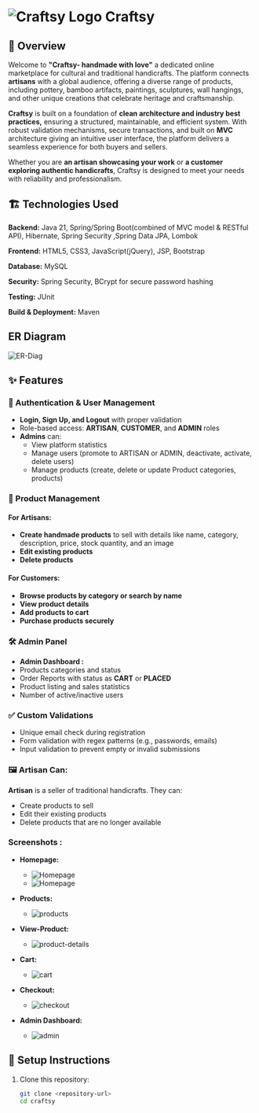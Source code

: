 # ![Craftsy Logo](https://github.com/kiran1926/Craftsy/blob/main/src/main/webapp/pub/images/forgit/file.png?raw=true) Craftsy

## 📖 Overview
Welcome to **"Craftsy- handmade with love"** a dedicated online marketplace for cultural and traditional handicrafts. The platform connects **artisans** with a global audience, offering a diverse range of products, including pottery, bamboo artifacts, paintings, sculptures, wall hangings, and other unique creations that celebrate heritage and craftsmanship.

**Craftsy** is built on a foundation of **clean architecture and industry best practices,** ensuring a structured, maintainable, and efficient system. With robust validation mechanisms, secure transactions, and built on **MVC** architecture giving an intuitive user interface, the platform delivers a seamless experience for both buyers and sellers.

Whether you are **an artisan showcasing your work** or **a customer exploring authentic handicrafts**, Craftsy is designed to meet your needs with reliability and professionalism.

## 🏗️ Technologies Used
 **Backend:**  Java 21, Spring/Spring Boot(combined of MVC model & RESTful API), Hibernate, Spring Security
                ,Spring Data JPA, Lombok

**Frontend:** HTML5, CSS3, JavaScript(jQuery), JSP, Bootstrap

**Database:** MySQL

**Security:** Spring Security, BCrypt for secure password hashing

**Testing:** JUnit

**Build & Deployment:** Maven

## ER Diagram 
![ER-Diag](https://github.com/kiran1926/Craftsy/blob/main/src/main/webapp/pub/images/forgit/ER-diag.png?raw=true)

## ✨ Features
### 🔑 Authentication & User Management
- **Login, Sign Up, and Logout** with proper validation
- Role-based access: **ARTISAN**, **CUSTOMER**, and **ADMIN** roles
- **Admins** can:
    - View platform statistics
    - Manage users (promote to ARTISAN or ADMIN, deactivate, activate, delete users)
    - Manage products (create, delete or update Product categories, products)

### 🛒 Product Management
#### For Artisans:
- **Create handmade products** to sell with details like name, category, description, price, stock quantity, and an image
- **Edit existing products**
- **Delete products**

#### For Customers:
- **Browse products by category or search by name**
- **View product details**
- **Add products to cart**
- **Purchase products securely**

### 🛠️ Admin Panel
- **Admin Dashboard :**
- Products categories and status
- Order Reports with status as **CART** or **PLACED**
- Product listing and sales statistics
- Number of active/inactive users

### ✅ Custom Validations
- Unique email check during registration
- Form validation with regex patterns (e.g., passwords, emails)
- Input validation to prevent empty or invalid submissions

### 🖼️ Artisan Can:
**Artisan** is a seller of traditional handicrafts. They can:
- Create products to sell
- Edit their existing products
- Delete products that are no longer available

### Screenshots : 
- **Homepage:**
  - ![Homepage](https://github.com/kiran1926/Craftsy/blob/main/src/main/webapp/pub/images/forgit/homepage.png?raw=true)
  - ![Homepage](https://github.com/kiran1926/Craftsy/blob/main/src/main/webapp/pub/images/forgit/homepage-2.png?raw=true)

- **Products:**
  - ![products](https://github.com/kiran1926/Craftsy/blob/main/src/main/webapp/pub/images/forgit/products.png?raw=true)

- **View-Product:**
  - ![product-details](https://github.com/kiran1926/Craftsy/blob/main/src/main/webapp/pub/images/forgit/product-view.png?raw=true)

- **Cart:**
  - ![cart](https://github.com/kiran1926/Craftsy/blob/main/src/main/webapp/pub/images/forgit/cart.png?raw=true)
  
- **Checkout:**
    - ![checkout](https://github.com/kiran1926/Craftsy/blob/main/src/main/webapp/pub/images/forgit/checkout.png?raw=true)

- **Admin Dashboard:**
  - ![admin](https://github.com/kiran1926/Craftsy/blob/main/src/main/webapp/pub/images/forgit/admin-dashboard.png?raw=true)
## 🚀 Setup Instructions
1. Clone this repository:
   ```bash
   git clone <repository-url>
   cd craftsy
